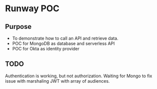 # Runway POC

## Purpose

- To demonstrate how to call an API and retrieve data.
- POC for MongoDB as database and serverless API
- POC for Okta as identity provider

## TODO

Authentication is working, but not authorization. Waiting for Mongo to fix issue with marshaling JWT with array of audiences.